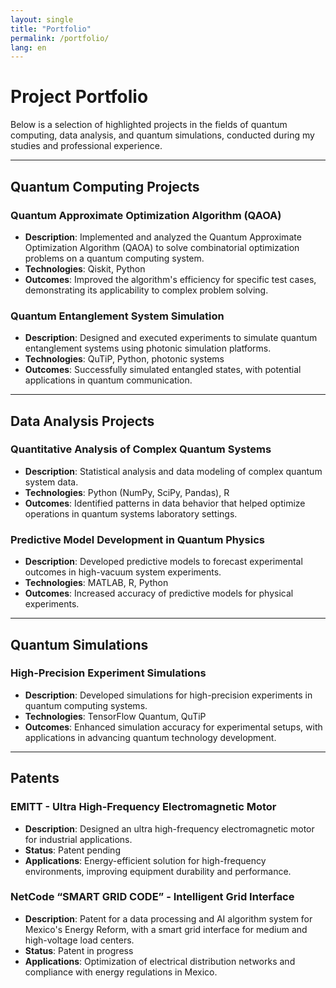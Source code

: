 ```yaml
---
layout: single
title: "Portfolio"
permalink: /portfolio/
lang: en
---
```


# Project Portfolio

Below is a selection of highlighted projects in the fields of quantum computing, data analysis, and quantum simulations, conducted during my studies and professional experience.

---

## **Quantum Computing Projects**

### Quantum Approximate Optimization Algorithm (QAOA)
- **Description**: Implemented and analyzed the Quantum Approximate Optimization Algorithm (QAOA) to solve combinatorial optimization problems on a quantum computing system.
- **Technologies**: Qiskit, Python
- **Outcomes**: Improved the algorithm's efficiency for specific test cases, demonstrating its applicability to complex problem solving.

### Quantum Entanglement System Simulation
- **Description**: Designed and executed experiments to simulate quantum entanglement systems using photonic simulation platforms.
- **Technologies**: QuTiP, Python, photonic systems
- **Outcomes**: Successfully simulated entangled states, with potential applications in quantum communication.

---

## **Data Analysis Projects**

### Quantitative Analysis of Complex Quantum Systems
- **Description**: Statistical analysis and data modeling of complex quantum system data.
- **Technologies**: Python (NumPy, SciPy, Pandas), R
- **Outcomes**: Identified patterns in data behavior that helped optimize operations in quantum systems laboratory settings.

### Predictive Model Development in Quantum Physics
- **Description**: Developed predictive models to forecast experimental outcomes in high-vacuum system experiments.
- **Technologies**: MATLAB, R, Python
- **Outcomes**: Increased accuracy of predictive models for physical experiments.

---

## **Quantum Simulations**

### High-Precision Experiment Simulations
- **Description**: Developed simulations for high-precision experiments in quantum computing systems.
- **Technologies**: TensorFlow Quantum, QuTiP
- **Outcomes**: Enhanced simulation accuracy for experimental setups, with applications in advancing quantum technology development.

---

## **Patents**

### **EMITT** - Ultra High-Frequency Electromagnetic Motor
- **Description**: Designed an ultra high-frequency electromagnetic motor for industrial applications.
- **Status**: Patent pending
- **Applications**: Energy-efficient solution for high-frequency environments, improving equipment durability and performance.

### **NetCode “SMART GRID CODE”** - Intelligent Grid Interface
- **Description**: Patent for a data processing and AI algorithm system for Mexico's Energy Reform, with a smart grid interface for medium and high-voltage load centers.
- **Status**: Patent in progress
- **Applications**: Optimization of electrical distribution networks and compliance with energy regulations in Mexico.